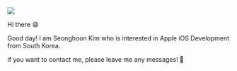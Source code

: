 <img src="https://capsule-render.vercel.app/api?type=Cylinder&color=gradient&customColorList=0,1,2,3,4,6,7,8,9,10,11,12,13,14,15,16,17,18,19,20&height=170&section=header&text=Seonghoon%20Kim&fontSize=50&desc=iOS Developer&fontAlignY=35&descAlign=40&animation=fadeIn" />


Hi there 😄

Good day! I am Seonghoon Kim who is interested in Apple iOS Development from South Korea. 

if you want to contact me, please leave me any messages! 📩

